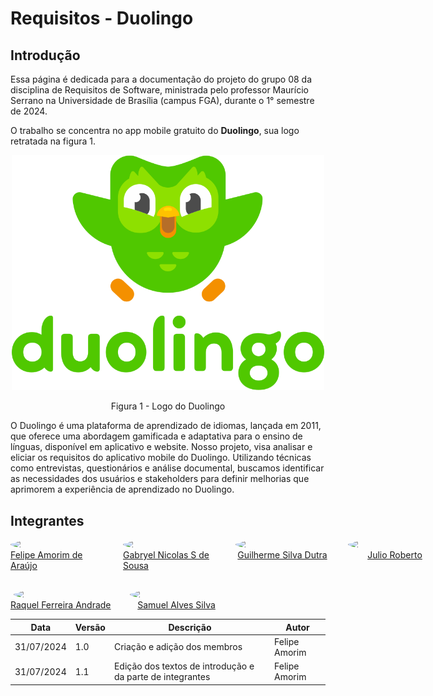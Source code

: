 # Requisitos - Duolingo

## Introdução

Essa página é dedicada para a documentação do projeto do grupo 08 da disciplina de Requisitos de Software, ministrada pelo professor Maurício Serrano na Universidade de Brasília (campus FGA), durante o 1° semestre de 2024.

O trabalho se concentra no app mobile gratuito do **Duolingo**, sua logo retratada na figura 1.

<center>
  <img width="500px" src="assets/images/duolingo-portrait.svg"/>
  <p>Figura 1 - Logo do Duolingo</p>
</center>

O Duolingo é uma plataforma de aprendizado de idiomas, lançada em 2011, que oferece uma abordagem gamificada e adaptativa para o ensino de línguas, disponível em aplicativo e website. Nosso projeto, visa analisar e eliciar os requisitos do aplicativo mobile do Duolingo. Utilizando técnicas como entrevistas, questionários e análise documental, buscamos identificar as necessidades dos usuários e stakeholders para definir melhorias que aprimorem a experiência de aprendizado no Duolingo.

## Integrantes

<div style="display: flex; gap: 30px; font-size: 14px;">
  <div style="display: flex; flex-direction: column; align-items: center;">
    <img style="border-radius: 50%;" width="150px" src="https://github.com/lipeaaraujo.png">
    <a href="https://github.com/lipeaaraujo">Felipe Amorim de Araújo</a>
  </div>
  <div style="display: flex; flex-direction: column; align-items: center;">
    <img style="border-radius: 50%;" width="150px" src="https://github.com/gabryelns.png">
    <a href="https://github.com/gabryelns">Gabryel Nicolas S de Sousa</a>
  </div>
  <div style="display: flex; flex-direction: column; align-items: center;">
    <img style="border-radius: 50%;" width="150px" src="https://github.com/GuiDutra21.png">
    <a href="https://github.com/GuiDutra21">Guilherme Silva Dutra</a>
  </div>
  <div style="display: flex; flex-direction: column; align-items: center;">
    <img style="border-radius: 50%;" width="150px" src="https://github.com/JulioR2022.png">
    <a href="https://github.com/JulioR2022">Julio Roberto</a>
  </div>
</div>

<div style="display: flex; margin-top: 30px; gap: 30px; font-size: 14px;">
  <div style="display: flex; flex-direction: column; align-items: center;">
    <img style="border-radius: 50%;" width="150px" src="https://github.com/raquel-andrade.png">
    <a href="https://github.com/raquel-andrade">Raquel Ferreira Andrade</a>
  </div>
  <div style="display: flex; flex-direction: column; align-items: center;">
    <img style="border-radius: 50%;" width="150px" src="https://github.com/samuelalvess.png">
    <a href="https://github.com/samuelalvess">Samuel Alves Silva</a>
  </div>
</div>

| Data | Versão | Descrição | Autor |
| ---- | ------ | --------- | ----- |
| 31/07/2024 | 1.0 | Criação e adição dos membros | Felipe Amorim |
| 31/07/2024 | 1.1 | Edição dos textos de introdução e da parte de integrantes | Felipe Amorim |